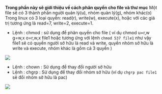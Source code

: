 **Trong phần này sẽ giới thiệu về cách phân quyền cho file và thư mục**
Một file sẽ có 3 thành phần người quản lý(u), nhóm quản lý(g), nhóm khác(o)
Trong linux có 3 loại quyền: read(r), write(w), execute(x), hoặc với các giá trị tương ứng là read=7, write=2, execute=1.
- Lệnh : chmod : sử dụng để phân quyền cho file ( ví dụ chmod u=r,w g=w,x o=r,w,x file1 hoặc tương ứng với lệnh `chmod 537 file1` như vậy file1 sẽ có quyền người sở hữu là read và write, quyền nhóm sở hữu là write và execute, nhóm khác là gồm cả 3 quyền )

<img src="https://i.imgur.com/TLZOUC6.png">

- Lệnh : chown : Sử dụng để thay đổi người sở hữu
- Lệnh : chgrp : Sử dụng để thay đổi nhóm sở hữu (ví dụ `chgrp pac file1` sẽ đổi nhóm sở hữu là pac)

<img src="https://i.imgur.com/SCluwKa.png">

